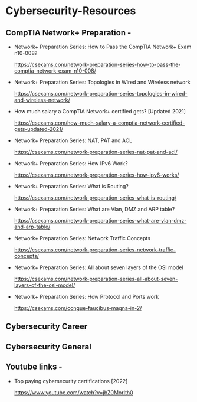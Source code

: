 # Cybersecurity-Resources

## CompTIA Network+ Preparation -

- Network+ Preparation Series: How to Pass the CompTIA Network+ Exam n10-008?
  
  https://csexams.com/network-preparation-series-how-to-pass-the-comptia-network-exam-n10-008/
  
- Network+ Preparation Series: Topologies in Wired and Wireless network

  https://csexams.com/network-preparation-series-topologies-in-wired-and-wireless-network/
  
- How much salary a CompTIA Network+ certified gets? [Updated 2021]

  https://csexams.com/how-much-salary-a-comptia-network-certified-gets-updated-2021/
  
- Network+ Preparation Series: NAT, PAT and ACL

  https://csexams.com/network-preparation-series-nat-pat-and-acl/
  
- Network+ Preparation Series: How IPv6 Work?

  https://csexams.com/network-preparation-series-how-ipv6-works/
  
- Network+ Preparation Series: What is Routing?

  https://csexams.com/network-preparation-series-what-is-routing/
  
- Network+ Preparation Series: What are Vlan, DMZ and ARP table?

  https://csexams.com/network-preparation-series-what-are-vlan-dmz-and-arp-table/
  
- Network+ Preparation Series: Network Traffic Concepts

  https://csexams.com/network-preparation-series-network-traffic-concepts/
  
- Network+ Preparation Series: All about seven layers of the OSI model

  https://csexams.com/network-preparation-series-all-about-seven-layers-of-the-osi-model/
  
- Network+ Preparation Series: How Protocol and Ports work

  https://csexams.com/congue-faucibus-magna-in-2/

## Cybersecurity Career


## Cybersecurity General

## Youtube links -
- Top paying cybersecurity certifications [2022]

  https://www.youtube.com/watch?v=jbZ0MorIth0
